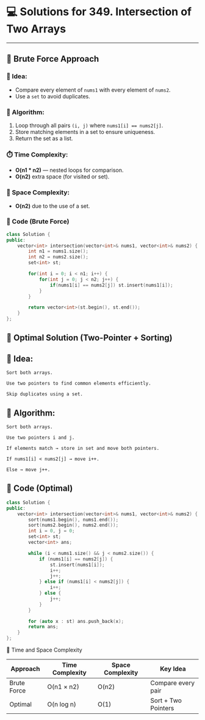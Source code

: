 # 💻 Solutions for 349. Intersection of Two Arrays

---

## 🧠 Brute Force Approach
### 🔹 Idea:
- Compare every element of `nums1` with every element of `nums2`.
- Use a `set` to avoid duplicates.

### 🧩 Algorithm:
1. Loop through all pairs `(i, j)` where `nums1[i] == nums2[j]`.
2. Store matching elements in a set to ensure uniqueness.
3. Return the set as a list.

### ⏱️ Time Complexity:
- **O(n1 * n2)** — nested loops for comparison.  
- **O(n2)** extra space (for visited or set).

### 💾 Space Complexity:
- **O(n2)** due to the use of a set.

### 🧩 Code (Brute Force)
```cpp
class Solution {
public:
    vector<int> intersection(vector<int>& nums1, vector<int>& nums2) {
        int n1 = nums1.size();
        int n2 = nums2.size();
        set<int> st;

        for(int i = 0; i < n1; i++) {
            for(int j = 0; j < n2; j++) {
                if(nums1[i] == nums2[j]) st.insert(nums1[i]);
            }
        }

        return vector<int>(st.begin(), st.end());
    }
};
```
## 🚀 Optimal Solution (Two-Pointer + Sorting)
## 🔹 Idea:

    Sort both arrays.

    Use two pointers to find common elements efficiently.

    Skip duplicates using a set.

## 🧩 Algorithm:

    Sort both arrays.

    Use two pointers i and j.

    If elements match → store in set and move both pointers.

    If nums1[i] < nums2[j] → move i++.

    Else → move j++.

## 🧩 Code (Optimal)
```cpp
class Solution {
public:
    vector<int> intersection(vector<int>& nums1, vector<int>& nums2) {
        sort(nums1.begin(), nums1.end());
        sort(nums2.begin(), nums2.end());
        int i = 0, j = 0;
        set<int> st;
        vector<int> ans;

        while (i < nums1.size() && j < nums2.size()) {
            if (nums1[i] == nums2[j]) {
                st.insert(nums1[i]);
                i++;
                j++;
            } else if (nums1[i] < nums2[j]) {
                i++;
            } else {
                j++;
            }
        }

        for (auto x : st) ans.push_back(x);
        return ans;
    }
};
```

🏁 Time and Space Complexity

| Approach    | Time Complexity | Space Complexity | Key Idea            |
| ----------- | --------------- | ---------------- | ------------------- |
| Brute Force | O(n1 × n2)      | O(n2)            | Compare every pair  |
| Optimal     | O(n log n)      | O(1)             | Sort + Two Pointers |
